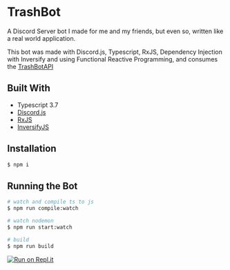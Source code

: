 # TrashBot

A Discord Server bot I made for me and my friends, but even so, written like a real world application.

This bot was made with Discord.js, Typescript, RxJS, Dependency Injection with Inversify and using Functional Reactive Programming, and consumes the [TrashBotAPI](https://github.com/AcePetrucci/TrashBotAPI)

## Built With
 - Typescript 3.7
 - [Discord.js](https://github.com/discordjs/discord.js)
 - [RxJS](https://rxjs-dev.firebaseapp.com)
 - [InversifyJS](https://github.com/inversify/InversifyJS)

## Installation
```bash
$ npm i
```

## Running the Bot
```bash
# watch and compile ts to js
$ npm run compile:watch

# watch nodemon
$ npm run start:watch

# build
$ npm run build
```

[![Run on Repl.it](https://repl.it/badge/github/AcePetrucci/TrashBot)](https://repl.it/github/AcePetrucci/TrashBot)